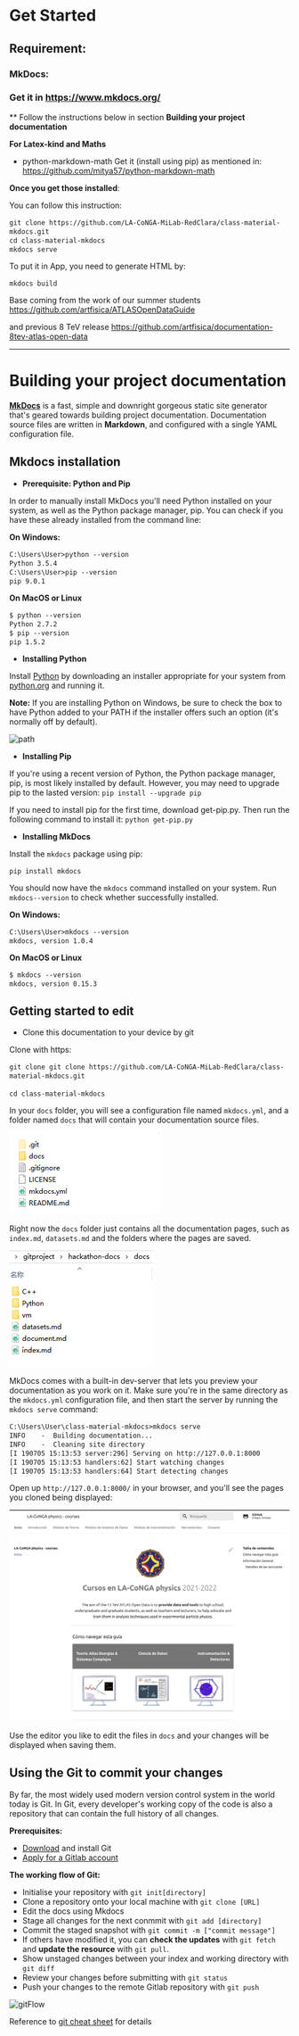 # Get Started

## Requirement:
### MkDocs:

### Get it in https://www.mkdocs.org/

** Follow the instructions below in section **Building your project documentation**

**For Latex-kind and Maths**

* python-markdown-math
Get it (install using pip) as mentioned in: https://github.com/mitya57/python-markdown-math


**Once you get those installed**:


You can follow this instruction:
``` shell
git clone https://github.com/LA-CoNGA-MiLab-RedClara/class-material-mkdocs.git
cd class-material-mkdocs
mkdocs serve
```

To put it in App, you need to generate HTML by:
```
mkdocs build
```


Base coming from the work of our summer students
https://github.com/artfisica/ATLASOpenDataGuide

and previous 8 TeV release
https://github.com/artfisica/documentation-8tev-atlas-open-data


---
# Building your project documentation

[**MkDocs**](https://www.mkdocs.org) is a fast, simple and downright gorgeous static site generator that's geared towards building project documentation.
Documentation source files are written in **Markdown**, and configured with a single YAML configuration file.

## **Mkdocs installation**

* **Prerequisite: Python and Pip**

In order to manually install MkDocs you'll need Python installed on your system, as well as the Python package manager, pip. You can check if you have these already installed from the command line:

**On Windows:**

```
C:\Users\User>python --version
Python 3.5.4
C:\Users\User>pip --version
pip 9.0.1
```

**On MacOS or Linux**

```
$ python --version
Python 2.7.2
$ pip --version
pip 1.5.2
```

* **Installing Python**

Install [Python](https://www.python.org/) by downloading an installer appropriate for your system from [python.org](https://www.python.org/downloads/) and running it.

**Note:**
If you are installing Python on Windows, be sure to check the box to have Python added to your PATH if the installer offers such an option (it's normally off by default).

![path](https://www.mkdocs.org/img/win-py-install.png)

* **Installing Pip**

If you're using a recent version of Python, the Python package manager, pip, is most likely installed by default. However, you may need to upgrade pip to the lasted version:
`pip install --upgrade pip`

If you need to install pip for the first time, download get-pip.py. Then run the following command to install it:
`python get-pip.py`

* **Installing MkDocs**

Install the `mkdocs` package using pip:
```
pip install mkdocs
```

You should now have the `mkdocs` command installed on your system. Run `mkdocs--version` to check whether successfully installed.

**On Windows:**
```
C:\Users\User>mkdocs --version
mkdocs, version 1.0.4
```
**On MacOS or Linux**
```
$ mkdocs --version
mkdocs, version 0.15.3
```
## **Getting started to edit**

* Clone this documentation to your device by git

Clone with https:
```
git clone git clone https://github.com/LA-CoNGA-MiLab-RedClara/class-material-mkdocs.git

cd class-material-mkdocs
```

In your `docs` folder, you will see a configuration file named `mkdocs.yml`, and a folder named `docs` that will contain your documentation source files.

![folder1](https://github.com/veritasalice/MarkdownPhotos/blob/master/folder1.png?raw=true)

Right now the `docs` folder just contains all the documentation pages, such as  `index.md`, `datasets.md` and the folders where the pages are saved.

![folder2](https://github.com/veritasalice/MarkdownPhotos/blob/master/folder2.png?raw=true)


MkDocs comes with a built-in dev-server that lets you preview your documentation as you work on it. Make sure you're in the same directory as the `mkdocs.yml` configuration file, and then start the server by running the `mkdocs serve` command:
```
C:\Users\User\class-material-mkdocs>mkdocs serve
INFO    -  Building documentation...
INFO    -  Cleaning site directory
[I 190705 15:13:53 server:296] Serving on http://127.0.0.1:8000
[I 190705 15:13:53 handlers:62] Start watching changes
[I 190705 15:13:53 handlers:64] Start detecting changes
```

Open up `http://127.0.0.1:8000/` in your browser, and you'll see the pages you cloned being displayed:

![pic3](https://github.com/LA-CoNGA-MiLab-RedClara/class-material-mkdocs/blob/master/docs/images/la-conga.png?raw=true)

Use the editor you like to edit the files in `docs` and your changes will be displayed when saving them.



## **Using the Git to commit your changes**

By far, the most widely used modern version control system in the world today is Git.
In Git, every developer's working copy of the code is also a repository that can contain the full history of all changes.

**Prerequisites:**

* [Download](https://git-scm.com/downloads) and install Git
* [Apply for a Gitlab account](https://gitlab.cern.ch/)

**The working flow of Git:**

* Initialise your repository with `git init[directory]`
* Clone a repository onto your local machine with `git clone [URL]`
* Edit the docs using Mkdocs
* Stage all changes for the next conmmit with `git add [directory]`
* Commit the staged snapshot with `git commit -m ["commit message"]`
* If others have modified it, you can **check the updates** with `git fetch` and **update the resource** with `git pull`.
* Show unstaged changes between your index and working directory with `git diff`
* Review your changes before submitting with `git status`
* Push your changes to the remote Gitlab repository with `git push`

![gitFlow](https://i.stack.imgur.com/ODFYa.png)


Reference to [git cheat sheet](file:///C:/Users/User/Downloads/atlassian-git-cheatsheet.pdf) for details
